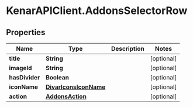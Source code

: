 # KenarAPIClient.AddonsSelectorRow

## Properties

Name | Type | Description | Notes
------------ | ------------- | ------------- | -------------
**title** | **String** |  | [optional] 
**imageId** | **String** |  | [optional] 
**hasDivider** | **Boolean** |  | [optional] 
**iconName** | [**DivarIconsIconName**](DivarIconsIconName.md) |  | [optional] 
**action** | [**AddonsAction**](AddonsAction.md) |  | [optional] 



